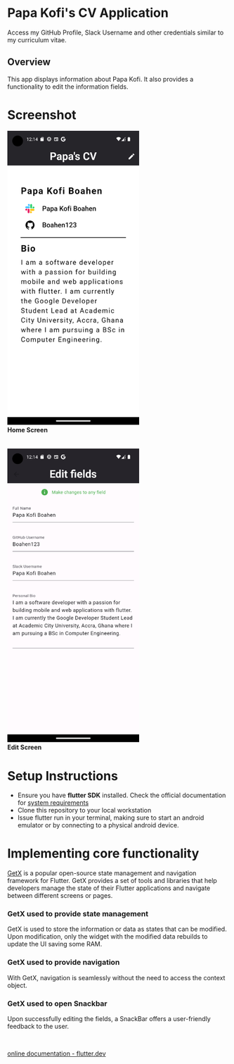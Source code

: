 # Papa Kofi's CV Application

Access my GitHub Profile, Slack Username and other credentials similar to my curriculum vitae.

## Overview

This app displays information about Papa Kofi. It also provides a functionality to edit the information fields. <br>

# Screenshot

 <img src="assets/screenshots/home.png" alt="mainscreenshot" width=300 />
 <br>
 <b>Home Screen</b> 
  <br>
 <br>
 <br>
<img src="assets/screenshots/edit.png" alt="mainscreenshot" width=300 />
 <br>
 <b>Edit Screen</b>

# Setup Instructions

- Ensure you have **flutter SDK** installed. Check the official documentation for [system requirements](https://docs.flutter.dev/get-started/install/windows#:~:text=System%20requirements,-To%20install%20and&text=Operating%20Systems%3A%20Windows%2010%20or,being%20available%20in%20your%20environment.&text=Git%20for%20Windows%202.x,the%20Windows%20Command%20Prompt%20option.)
- Clone this repository to your local workstation
- Issue flutter run in your terminal, making sure to start an android emulator or by connecting to a physical android device.

# Implementing core functionality

[GetX](https://pub.dev/packages/get) is a popular open-source state management and navigation framework for Flutter. GetX provides a set of tools and libraries that help developers manage the state of their Flutter applications and navigate between different screens or pages.

### GetX used to provide state management

GetX is used to store the information or data as states that can be modified. Upon modification, only the widget with the modified data rebuilds to update the UI saving some RAM.

### GetX used to provide navigation

With GetX, navigation is seamlessly without the need to access the context object.

### GetX used to open Snackbar

Upon successfully editing the fields, a SnackBar offers a user-friendly feedback to the user.

<br>

[online documentation - flutter.dev](https://docs.flutter.dev/)
